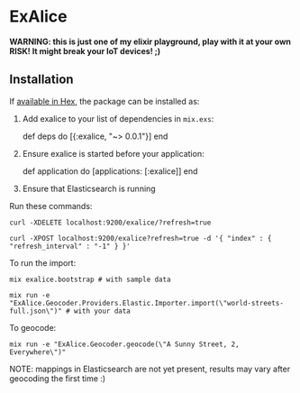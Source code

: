# ExAlice

**WARNING: this is just one of my elixir playground, play with it at your own RISK! It might break your IoT devices! ;)**

## Installation

If [available in Hex](https://hex.pm/docs/publish), the package can be installed as:

  1. Add exalice to your list of dependencies in `mix.exs`:

        def deps do
          [{:exalice, "~> 0.0.1"}]
        end

  2. Ensure exalice is started before your application:

        def application do
          [applications: [:exalice]]
        end

  3. Ensure that Elasticsearch is running

Run these commands:

    curl -XDELETE localhost:9200/exalice/?refresh=true

    curl -XPOST localhost:9200/exalice?refresh=true -d '{ "index" : { "refresh_interval" : "-1" } }'

To run the import:

    mix exalice.bootstrap # with sample data

    mix run -e "ExAlice.Geocoder.Providers.Elastic.Importer.import(\"world-streets-full.json\")" # with your data

To geocode:

    mix run -e "ExAlice.Geocoder.geocode(\"A Sunny Street, 2, Everywhere\")"

NOTE: mappings in Elasticsearch are not yet present, results may vary after
geocoding the first time :)

